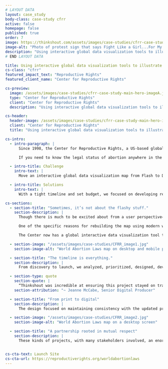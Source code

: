 ```yaml
---
# LAYOUT DATA
layout: case_study
body-class: case-study cfrr
active: false
homepage: false
published: true
order: 7
image: https://thinkshout.com/assets/images/case-studies/cfrr-case-study-main-hero-imageA.jpg
image-alt: "Photo of protest sign that says Fight Like a Girl...For My Rights"
description: "Using interactive global data visualization tools to illustrate the legal status of abortion laws -- worldwide."
# END LAYOUT DATA

title: Using interactive global data visualization tools to illustrate the legal status of abortion laws -- worldwide.
cs-class: "cfrr"
featured_impact_text: "Reproductive Rights"
featured_client_name: "Center for Reproductive Rights"

cs-preview:
  image: /assets/images/case-studies/cfrr-case-study-main-hero-imageA.jpg
  type: "Center for Reproductive Rights"
  client: "Center for Reproductive Rights"
  description: "Using interactive global data visualization tools to illustrate the legal status of abortion laws -- worldwide."

cs-header:
  header-image: /assets/images/case-studies/cfrr-case-study-main-hero-imageA.jpg
  client: "Center for Reproductive Rights"
  title: "Using interactive global data visualization tools to illustrate the legal status of abortion laws -- worldwide."

cs-intro:
  - intro-paragraph: |
      Since 1998, the Center for Reproductive Rights, a US-based global organization that uses the power of law to advance reproductive rights as fundamental human rights, has offered the [World Abortion Laws Map](https://reproductiverights.org/worldabortionlaws) as a central tool to compare the legal status of abortion globally.

      If you need to know the legal status of abortion anywhere in the world, in Ireland, or Mexico, or Algeria, for example, the World Abortion Laws map is a thorough resource. Not only does it allow users to compare abortion laws across countries, it also provides the full text of nearly 50 countries' laws and other in-depth information.

  - intro-title: Challenge
    intro-text: |
      Move an interactive global data visualization map from Flash to Drupal 8 in just 6 weeks, including key user experience changes and strategic design updates.

  - intro-title: Solutions
    intro-text: |
      With a tight timeline and set budget, we focused on developing responsive tools and elevating access to the Center’s most valuable resources for priority audiences—tweaking what we could and planning for a potential Phase 2 with expanded functionality.

cs-sections:
  - section-title: "Sometimes, it’s not about the flashy stuff."
    section-description: |
      Though there is much to be excited about from a user perspective—including some very strategic user experience and design updates—most of our partnership with The Center for Reproductive Rights focused on what you can’t see: The World Abortion Laws Map was originally built on Flash, and with the Center moving its entire website from Drupal 6 to Drupal 8, they needed to lift the map from Flash and rebuild it in Drupal 8. The library we used for the map was D3.js. Beyond that, the map was previously unavailable for viewing on mobile devices. We knew it was crucial to improve access to key information and hone core functionalities for the Center’s primary audiences.

      One of the specific reasons for rebuilding the map using modern web technologies was so that it could be accessed on mobile devices. The map was not available full-stop on any iPhone or iPad until we built this new one.

      The Center now has a global interactive data visualization tool that no longer requires its own URL or Flash to launch. [The map itself is also responsive](https://reproductiverights.org/worldabortionlaws), a huge improvement from its former iteration, and offers a clearer hierarchy of information, from resource-driven investigation to engagement-level calls to action.

  - section-image: "/assets/images/case-studies/CFRR_image1.jpg"
    section-image-alt: "World Abortion Laws map on desktop and mobile phone"

  - section-title: "The timeline is everything."
    section-description: |
      From discovery to launch, we analyzed, prioritized, designed, developed, QA’d and demoed the new World Abortion Laws Map in just 6 weeks.

  - section-type: quote
    section-quote: |
      “Thinkshout was incredible at ensuring this project stayed on track, given the very short turnaround time. They were diligent in their project management and were able to anticipate the types of delays that often hold projects up, so that we could tackle them ahead of time.  We felt confident throughout the project that we would make it to launch on time – and indeed, we did!”
    section-attribution: "~ Jeanne McCabe, Senior Digital Producer"

  - section-title: "From print to digital"
    section-description: |
      The design focused on maintaining consistency with the updated print version of the map and leveraging the existing brand while providing a clean and user-friendly experience at all screen sizes. The foundation of the map was rooted in an established color coding system to identify various countries’ laws. Through this, we found opportunities to incorporate those vibrant and highly identifiable colors to highlight meaningful content through bold dropdowns.

  - section-image: "/assets/images/case-studies/CFRR_image2.jpg"
    section-image-alt: "World Abortion Laws map on a desktop screen"

  - section-title: "A partnership rooted in mutual respect"
    section-description: |
      These kinds of projects, with many stakeholders involved, an enormous amount of content, and a hard deadline, are only possible with extraordinary client partnerships—which is exactly what we found in the Center’s team. ThinkShout was and continues to recognize what a privilege it is to work with organizations like [The Center for Reproductive Rights](https://reproductiverights.org/worldabortionlaws), especially now, when access to abortion here in the United States is brutally under attack. We’re proud of the move from Flash to Drupal 8, glad to have implemented improved functionality and design for core audiences, and encouraged by the post-launch analytics we’re seeing so far, but most importantly, we’re thankful for The Center’s work and humbled by our partnership.


cs-cta-text: Launch Site
cs-cta-url: https://reproductiverights.org/worldabortionlaws
---
```

